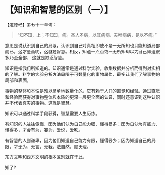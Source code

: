 # 【知识和智慧的区别（一）】

【道德经】第七十一章讲：

> “知不知，上；不知知，病。圣人不病，以其病病。夫唯病病，是以不病。”

意思是说认识到自己的局限，认识到自己对真相即使不是一无所知也只能知道局部而已，这才是高明，这就是智慧。相反，知道一点点或一无所知却以为自己知道很多乃至全部， 这就是缺乏智慧。

知识是指我们所知道的。知识通常是通过科学实验，收集数据并分析而得到对实相的了解。科学的实验分析方法局限于可数量化的事物属性，最多让我们了解事物的局部和表面。

事物的整体和本性是难以简单地数量化的。它有赖于人们的直觉和经验。通过直觉和经验而获得对事物整体和本质的更深一层更全面的认识，同时还意识到这种认识并不代表真实的事物。这就是智慧。

知识可以通过科学手段获得，智慧需要人生历练。

有知识的人往往傲慢，因为他们认为自己能力强，懂得很多；因为自认为有能力，懂得多，才会有为，妄为，爱说，爱吹。

有智慧的人则谦卑，因为他们知道自己能力有限，懂得很少；因为知道自己的局限，才无为，无言，无我，法自然，顺天理。

东方文明和西方文明的根本区别就在于此。

知了?
